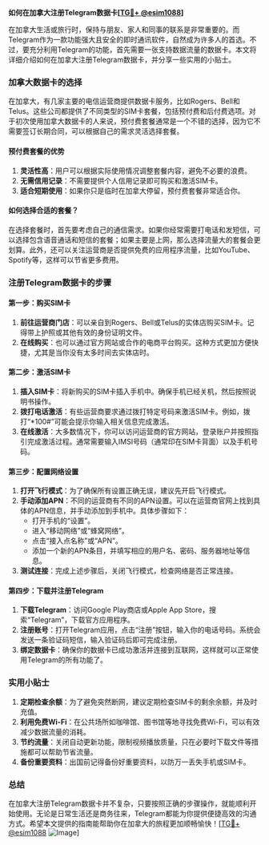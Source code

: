 **如何在加拿大注册Telegram数据卡[[TG💪+ @esim1088](https://t.me/s/esim1088)]**

在加拿大生活或旅行时，保持与朋友、家人和同事的联系是非常重要的。而Telegram作为一款功能强大且安全的即时通讯软件，自然成为许多人的首选。不过，要充分利用Telegram的功能，首先需要一张支持数据流量的数据卡。本文将详细介绍如何在加拿大注册Telegram数据卡，并分享一些实用的小贴士。

### 加拿大数据卡的选择

在加拿大，有几家主要的电信运营商提供数据卡服务，比如Rogers、Bell和Telus。这些公司都提供了不同类型的SIM卡套餐，包括预付费和后付费选项。对于初次使用加拿大数据卡的人来说，预付费套餐通常是一个不错的选择，因为它不需要签订长期合同，可以根据自己的需求灵活选择套餐。

#### 预付费套餐的优势

1. **灵活性高**：用户可以根据实际使用情况调整套餐内容，避免不必要的浪费。
2. **无需信用记录**：不需要提供个人信用记录即可购买和激活SIM卡。
3. **适合短期使用**：如果你只是临时在加拿大停留，预付费套餐非常适合你。

#### 如何选择合适的套餐？

在选择套餐时，首先要考虑自己的通信需求。如果你经常需要打电话和发短信，可以选择包含语音通话和短信的套餐；如果主要是上网，那么选择流量大的套餐会更划算。此外，还可以关注运营商是否提供免费的应用程序流量，比如YouTube、Spotify等，这样可以节省更多费用。

### 注册Telegram数据卡的步骤

#### 第一步：购买SIM卡

1. **前往运营商门店**：可以亲自到Rogers、Bell或Telus的实体店购买SIM卡。记得带上护照或其他有效的身份证明文件。
2. **在线购买**：也可以通过官方网站或合作的电商平台购买。这种方式更加方便快捷，尤其是当你没有太多时间去实体店时。

#### 第二步：激活SIM卡

1. **插入SIM卡**：将新购买的SIM卡插入手机中。确保手机已经关机，然后按照说明书操作。
2. **拨打电话激活**：有些运营商要求通过拨打特定号码来激活SIM卡。例如，拨打“*100#”可能会提示你输入相关信息完成激活。
3. **在线激活**：大多数情况下，你可以访问运营商的官方网站，登录账户并按照指引完成激活过程。通常需要输入IMSI号码（通常印在SIM卡背面）以及手机号码。

#### 第三步：配置网络设置

1. **打开飞行模式**：为了确保所有设置正确无误，建议先开启飞行模式。
2. **手动添加APN**：不同的运营商有不同的APN设置。可以在运营商官网上找到具体的APN信息，并手动添加到手机中。具体步骤如下：
   - 打开手机的“设置”。
   - 进入“移动网络”或“蜂窝网络”。
   - 点击“接入点名称”或“APN”。
   - 添加一个新的APN条目，并填写相应的用户名、密码、服务器地址等信息。
3. **测试连接**：完成上述步骤后，关闭飞行模式，检查网络是否正常连接。

#### 第四步：下载并注册Telegram

1. **下载Telegram**：访问Google Play商店或Apple App Store，搜索“Telegram”，下载官方应用程序。
2. **注册账号**：打开Telegram应用，点击“注册”按钮，输入你的电话号码。系统会发送一条验证码短信，输入验证码后即可完成注册。
3. **绑定数据卡**：确保你的数据卡已成功激活并连接到互联网，这样就可以正常使用Telegram的所有功能了。

### 实用小贴士

1. **定期检查余额**：为了避免突然断网，建议定期检查SIM卡的剩余余额，并及时充值。
2. **利用免费Wi-Fi**：在公共场所如咖啡馆、图书馆等地寻找免费Wi-Fi，可以有效减少数据流量的消耗。
3. **节约流量**：关闭自动更新功能，限制视频播放质量，只在必要时下载文件等措施都可以帮助节省流量。
4. **备份重要资料**：出国前记得备份好重要资料，以防万一丢失手机或SIM卡。

### 总结

在加拿大注册Telegram数据卡并不复杂，只要按照正确的步骤操作，就能顺利开始使用。无论是日常生活还是商务往来，Telegram都能为你提供便捷高效的沟通方式。希望本文提供的指南能帮助你在加拿大的旅程更加顺畅愉快！[[TG💪+ @esim1088](https://t.me/s/esim1088) ![Image](https://i.postimg.cc/4NQfJmqS/Snipaste-2025-05-13-00-14-12.png)]